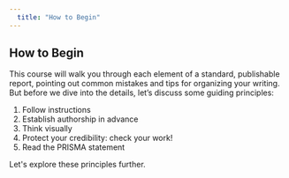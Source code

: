 ```yaml
---
  title: "How to Begin"
---
```


## How to Begin

This course will walk you through each element of a standard, publishable report, pointing out common mistakes and tips for organizing your writing. But before we dive into the details, let’s discuss some guiding principles:

<ol>
<li>Follow instructions</li>
<li>Establish authorship in advance</li>
<li>Think visually</li>
<li>Protect your credibility: check your work!</li>
<li>Read the PRISMA statement</li>
</ol>

Let's explore these principles further.
